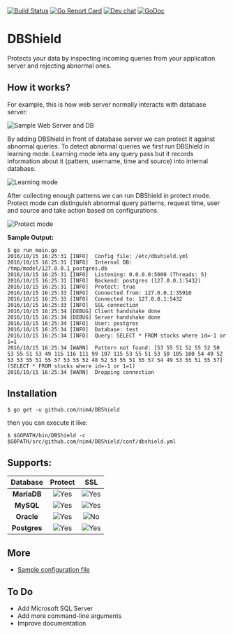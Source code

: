 [![Build Status](https://travis-ci.org/nim4/DBShield.svg?branch=master)](https://travis-ci.org/nim4/DBShield)
[![Go Report Card](https://goreportcard.com/badge/github.com/nim4/DBShield)](https://goreportcard.com/report/github.com/nim4/DBShield)
[![Dev chat](https://img.shields.io/badge/gitter-chat-20cc20.svg)](https://gitter.im/DBShield/Lobby)
[![GoDoc](https://godoc.org/github.com/nim4/DBShield?status.svg)](https://godoc.org/github.com/nim4/DBShield)

# DBShield

Protects your data by inspecting incoming queries from your application server and rejecting abnormal ones.



## How it works?

For example, this is how web server normally interacts with database server:

![Sample Web Server and DB](https://raw.githubusercontent.com/nim4/DBShield/master/misc/how_01.png)

By adding DBShield in front of database server we can protect it against abnormal queries. To detect abnormal queries we first run DBShield in learning mode. Learning mode lets any query pass but it records information about it (pattern, username, time and source) into internal database.

![Learning mode](https://raw.githubusercontent.com/nim4/DBShield/master/misc/how_02.png)


After collecting enough patterns we can run DBShield in protect mode. Protect mode can distinguish abnormal query patterns, request time, user and source and take action based on configurations.

![Protect mode](https://raw.githubusercontent.com/nim4/DBShield/master/misc/how_03.png)

**Sample Output:**

```
$ go run main.go
2016/10/15 16:25:31 [INFO]  Config file: /etc/dbshield.yml
2016/10/15 16:25:31 [INFO]  Internal DB: /tmp/model/127.0.0.1_postgres.db
2016/10/15 16:25:31 [INFO]  Listening: 0.0.0.0:5000 (Threads: 5)
2016/10/15 16:25:31 [INFO]  Backend: postgres (127.0.0.1:5432)
2016/10/15 16:25:31 [INFO]  Protect: true
2016/10/15 16:25:33 [INFO]  Connected from: 127.0.0.1:35910
2016/10/15 16:25:33 [INFO]  Connected to: 127.0.0.1:5432
2016/10/15 16:25:33 [INFO]  SSL connection
2016/10/15 16:25:34 [DEBUG] Client handshake done
2016/10/15 16:25:34 [DEBUG] Server handshake done
2016/10/15 16:25:34 [INFO]  User: postgres
2016/10/15 16:25:34 [INFO]  Database: test
2016/10/15 16:25:34 [INFO]  Query: SELECT * FROM stocks where id=-1 or 1=1
2016/10/15 16:25:34 [WARN]  Pattern not found: [53 55 51 52 55 52 50 53 55 51 53 49 115 116 111 99 107 115 53 55 51 53 50 105 100 54 49 52 53 53 55 51 55 57 53 55 52 48 52 53 55 51 55 57 54 49 53 55 51 55 57] (SELECT * FROM stocks where id=-1 or 1=1)
2016/10/15 16:25:34 [WARN]  Dropping connection
```

## Installation

```
$ go get -u github.com/nim4/DBShield
```

then you can execute it like:
```
$ $GOPATH/bin/DBShield -c $GOPATH/src/github.com/nim4/DBShield/conf/dbshield.yml
```

## Supports:

| Database     | Protect | SSL |
|:------------:|:-------:|:---:|
| **MariaDB**  | ![Yes](https://raw.githubusercontent.com/nim4/DBShield/master/misc/yes.png) | ![Yes](https://raw.githubusercontent.com/nim4/DBShield/master/misc/yes.png) |
| **MySQL**    | ![Yes](https://raw.githubusercontent.com/nim4/DBShield/master/misc/yes.png) | ![Yes](https://raw.githubusercontent.com/nim4/DBShield/master/misc/yes.png) |
| **Oracle**   | ![Yes](https://raw.githubusercontent.com/nim4/DBShield/master/misc/yes.png) | ![No](https://raw.githubusercontent.com/nim4/DBShield/master/misc/no.png)  |
| **Postgres** | ![Yes](https://raw.githubusercontent.com/nim4/DBShield/master/misc/yes.png) | ![Yes](https://raw.githubusercontent.com/nim4/DBShield/master/misc/yes.png) |

## More
- [Sample configuration  file](https://github.com/nim4/DBShield/blob/master/conf/dbshield.yml)

## To Do

 - Add Microsoft SQL Server
 - Add more command-line arguments
 - Improve documentation
